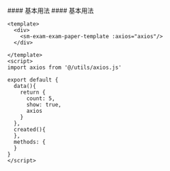 <cn>
#### 基本用法
</cn>

<us>
#### 基本用法
</us>

```tpl
<template>
  <div>
    <sm-exam-exam-paper-template :axios="axios"/>
  </div>

</template>
<script>
import axios from '@/utils/axios.js'

export default {
  data(){
    return {
      count: 5,
      show: true,
      axios
    }
  },
  created(){
  },
  methods: {
  }
}
</script>
```
